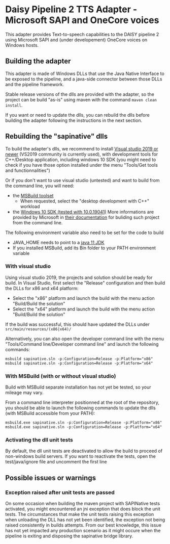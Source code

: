 # Daisy Pipeline 2 TTS Adapter - Microsoft SAPI and OneCore voices

This adapter provides Text-to-speech capabilities to the DAISY pipeline 2 using Microsoft SAPI and (under developement) OneCore voices on Windows hosts.

## Building the adapter

This adapter is made of Windows DLLs that use the Java Native Interface to be exposed to the pipeline, and a java-side connector between those DLLs and the pipeline framework.

Stable release versions of the dlls are provided with the adapter, so the project can be build "as-is" using maven with the command `maven clean install`.

If you want or need to update the dlls, you can rebuild the dlls before building the adapter following the instructions in the next section.

## Rebuilding the "sapinative" dlls

To build the adapter's dlls, we recommend to install [Visual studio 2019 or newer](https://visualstudio.microsoft.com/fr/vs/community/) (VS2019 community is currently used), with development tools for C++/Desktop application, including windows 10 SDK
(you might need to check if you have those option installed under the menu "Tools/Get tools and functionnalities")

Or if you don't want to use visual studio (untested) and want to build from the command line, you will need:
- the [MSBuild toolset](https://visualstudio.microsoft.com/fr/downloads/?q=build+tools)
  - When requested, select the "desktop development with C++" workload
- the [Windows 10 SDK (tested with 10.0.19041)](https://go.microsoft.com/fwlink/?linkid=2120843)
More informations are provided by Microsoft in [their documentation](https://docs.microsoft.com/en-us/cpp/build/building-on-the-command-line?view=msvc-170) for buliding such project from the command line.

The following environment variable also need to be set for the code to build
- JAVA_HOME needs to point to a [java 11 JDK](https://adoptium.net/?variant=openjdk11&jvmVariant=hotspot)
- If you installed MSBuild, add its Bin folder to your PATH environment variable

### With visual studio

Using visual studio 2019, the projects and solution should be ready for build.
In Visual Studio, first select the "Release" configuration and then build the DLLs for x86 and x64 platform:
- Select the "x86" platform and launch the build with the menu action "Build/Build the solution"
- Select the "x64" platform and launch the build with the menu action "Build/Build the solution"

If the build was successful, this should have updated the DLLs under `src/main/resources/(x86|x64)/`

Alternatively, you can also open the developer command line with the menu "Tools/Command line/Developer command line" and launch the following commands: 
```
msbuild sapinative.sln -p:Configuration=Release -p:Platform="x86"
msbuild sapinative.sln -p:Configuration=Release -p:Platform="x64"
```

### With MSBuild (with or without visual studio)

Build with MSBuild separate installation has not yet be tested, so your mileage may vary.

From a command line interpreter positionned at the root of the repository, you should be able to launch the following commands to update the dlls (with MSBuild accessible from your PATH):

```
msbuild.exe sapinative.sln -p:Configuration=Release -p:Platform="x86"
msbuild.exe sapinative.sln -p:Configuration=Release -p:Platform="x64"
```

### Activating the dll unit tests

By default, the dll unit tests are deactivated to allow the build to proceed of non-windows build servers.
If you want to reactivate the tests, open the test/java/ignore file and uncomment the first line 

## Possible issues or warnings

### Exception raised after unit tests are passed

On some occasion when building the maven project with SAPINative tests activated, you might encountered an jni exception that does block the unit tests.
The circumstances that make the unit tests raising this exception when unloading the DLL has not yet been identified, the exception not being raised consistently in builds attempts.
From our best knowledge, this issue has not yet impacted any production scenario as it might occure when the pipeline is exiting and disposing the sapinative bridge library.